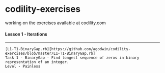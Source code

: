 # codility-exercises
working on the exercises available at codility.com

#### Lesson 1 - Iterations
***
    [L1-T1-BinaryGap.rb][https://github.com/agodwin/codility-exercises/blob/master/L1-T1-BinaryGap.rb] 
    Task 1 - BinaryGap - Find longest sequence of zeros in binary representation of an integer.
    Level - Painless


